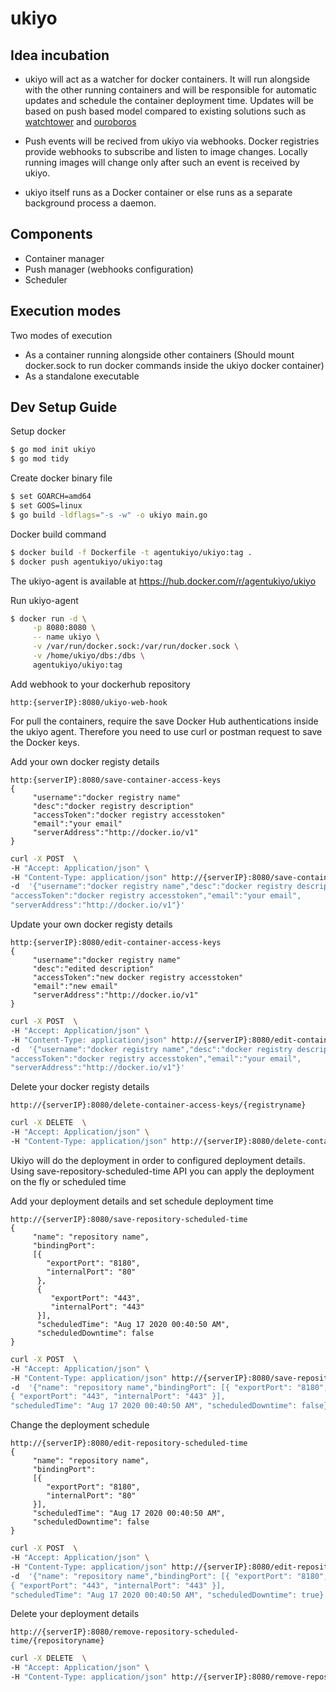 # ukiyo

## Idea incubation

- ukiyo will act as a watcher for docker containers. It will run alongside with the other running containers and will be responsible for automatic updates and schedule the container deployment time. Updates will be based on push based model compared to existing solutions such as [watchtower](https://github.com/containrrr/watchtower) and [ouroboros](https://github.com/pyouroboros/ouroboros)

- Push events will be recived from ukiyo via webhooks. Docker registries provide webhooks to subscribe and listen to image changes. Locally running images will change only after such an event is received by ukiyo.

- ukiyo itself runs as a Docker container or else runs as a separate background process a daemon.

## Components

- Container manager
- Push manager (webhooks configuration) 
- Scheduler 

## Execution modes

Two modes of execution

- As a container running alongside other containers (Should mount docker.sock to run docker commands inside the ukiyo docker container)
- As a standalone executable

## Dev Setup Guide

Setup docker
```sh
$ go mod init ukiyo
$ go mod tidy
```

Create docker binary file
```sh	
$ set GOARCH=amd64
$ set GOOS=linux
$ go build -ldflags="-s -w" -o ukiyo main.go
```

Docker build command
```sh
$ docker build -f Dockerfile -t agentukiyo/ukiyo:tag .
$ docker push agentukiyo/ukiyo:tag
```

The ukiyo-agent is available at https://hub.docker.com/r/agentukiyo/ukiyo

Run ukiyo-agent
```sh
$ docker run -d \
     -p 8080:8080 \
     -- name ukiyo \
     -v /var/run/docker.sock:/var/run/docker.sock \
     -v /home/ukiyo/dbs:/dbs \
     agentukiyo/ukiyo:tag
```

Add webhook to your dockerhub repository
```
http:{serverIP}:8080/ukiyo-web-hook
```
For pull the containers, require the save Docker Hub authentications inside the ukiyo agent. Therefore you need to use curl or postman request to save the Docker keys.

Add your own docker registy details
```
http:{serverIP}:8080/save-container-access-keys
{
     "username":"docker registry name"
     "desc":"docker registry description"
     "accessToken":"docker registry accesstoken"
     "email":"your email"
     "serverAddress":"http://docker.io/v1"
}
```

```sh
curl -X POST  \
-H "Accept: Application/json" \
-H "Content-Type: application/json" http://{serverIP}:8080/save-container-access-keys \
-d  '{"username":"docker registry name","desc":"docker registry description",
"accessToken":"docker registry accesstoken","email":"your email",
"serverAddress":"http://docker.io/v1"}'
```

Update your own docker registy details
```
http:{serverIP}:8080/edit-container-access-keys
{
     "username":"docker registry name"
     "desc":"edited description"
     "accessToken":"new docker registry accesstoken"
     "email":"new email"
     "serverAddress":"http://docker.io/v1"
}
```

```sh
curl -X POST  \
-H "Accept: Application/json" \
-H "Content-Type: application/json" http://{serverIP}:8080/edit-container-access-keys \
-d  '{"username":"docker registry name","desc":"docker registry description",
"accessToken":"docker registry accesstoken","email":"your email",
"serverAddress":"http://docker.io/v1"}'
```

Delete your docker registy details
```
http://{serverIP}:8080/delete-container-access-keys/{registryname}
```

```sh
curl -X DELETE  \
-H "Accept: Application/json" \
-H "Content-Type: application/json" http://{serverIP}:8080/delete-container-access-keys/{registryname}
```

Ukiyo will do the deployment in order to configured deployment details. Using save-repository-scheduled-time API you can apply the deployment on the fly or scheduled time

Add your deployment details and set schedule deployment time
```
http://{serverIP}:8080/save-repository-scheduled-time
{
     "name": "repository name",
     "bindingPort": 
     [{
        "exportPort": "8180",
        "internalPort": "80"
      },
      {
         "exportPort": "443",
         "internalPort": "443"
      }],
      "scheduledTime": "Aug 17 2020 00:40:50 AM",
      "scheduledDowntime": false
}
```

```sh
curl -X POST  \
-H "Accept: Application/json" \
-H "Content-Type: application/json" http://{serverIP}:8080/save-repository-scheduled-time \
-d  '{"name": "repository name","bindingPort": [{ "exportPort": "8180", "internalPort": "80" }, 
{ "exportPort": "443", "internalPort": "443" }], 
"scheduledTime": "Aug 17 2020 00:40:50 AM", "scheduledDowntime": false}'
```

Change the deployment schedule
```
http://{serverIP}:8080/edit-repository-scheduled-time
{
     "name": "repository name",
     "bindingPort": 
     [{
        "exportPort": "8180",
        "internalPort": "80"
     }],
     "scheduledTime": "Aug 17 2020 00:40:50 AM",
     "scheduledDowntime": false
}
```

```sh
curl -X POST  \
-H "Accept: Application/json" \
-H "Content-Type: application/json" http://{serverIP}:8080/edit-repository-scheduled-time \
-d  '{"name": "repository name","bindingPort": [{ "exportPort": "8180", "internalPort": "80" }, 
{ "exportPort": "443", "internalPort": "443" }], 
"scheduledTime": "Aug 17 2020 00:40:50 AM", "scheduledDowntime": true}'
```

Delete your deployment details
```
http://{serverIP}:8080/remove-repository-scheduled-time/{repositoryname}
```

```sh
curl -X DELETE  \
-H "Accept: Application/json" \
-H "Content-Type: application/json" http://{serverIP}:8080/remove-repository-scheduled-time/{repositoryname}
```
